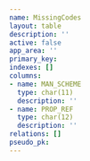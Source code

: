 ```yaml
---
name: MissingCodes
layout: table
description: ''
active: false
app_area: ''
primary_key: 
indexes: []
columns:
- name: MAN_SCHEME
  type: char(11)
  description: ''
- name: PROP_REF
  type: char(12)
  description: ''
relations: []
pseudo_pk: 
---
```


